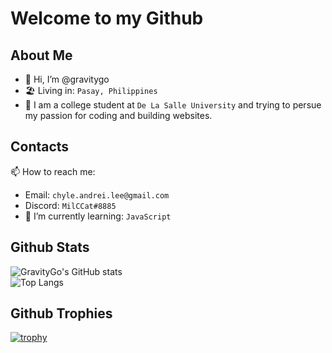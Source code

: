 # Welcome to my Github
## About Me
- 👋 Hi, I’m @gravitygo
- 🏖 Living in: `Pasay, Philippines` 
- 🏹 I am a college student at `De La Salle University` and trying to persue my passion for coding and building websites.
## Contacts
📫 How to reach me:
- Email: `chyle.andrei.lee@gmail.com`
- Discord: `MilCCat#8885`
- 🌱 I’m currently learning: `JavaScript`
## Github Stats
![GravityGo's GitHub stats](https://github-readme-stats.vercel.app/api?username=gravitygo&show_icons=true&theme=radical)<br>
![Top Langs](https://github-readme-stats.vercel.app/api/top-langs/?username=gravitygo&theme=radical)
## Github Trophies
[![trophy](https://github-profile-trophy.vercel.app/?username=gravitygo&theme=radical)](https://github.com/gravitygo/github-profile-trophy)
<!---
gravitygo/gravitygo is a ✨ special ✨ repository because its `README.md` (this file) appears on your GitHub profile.
You can click the Preview link to take a look at your changes.
--->
